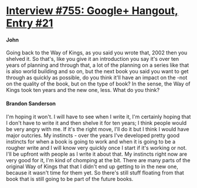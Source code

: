 # [Interview #755: Google+ Hangout, Entry #21](https://www.theoryland.com/intvmain.php?i=755#21)

#### John

Going back to the Way of Kings, as you said you wrote that, 2002 then you shelved it. So that's, like you give it an introduction you say it's over ten years of planning and through that, a lot of the planning on a series like that is also world building and so on, but the next book you said you want to get through as quickly as possible, do you think it'll have an impact on the -not on the quality of the book, but on the type of book? In the sense, the Way of Kings took ten years and the new one, less. What do you think?

#### Brandon Sanderson

I'm hoping it won't. I will have to see when I write it, I'm certainly hoping that I don't have to write it and then shelve it for ten years; I think people would be very angry with me. If it's the right move, I'll do it but I think I would have major outcries. My instincts - over the years I've developed pretty good instincts for when a book is going to work and when it is going to be a rougher write and I will know very quickly once I start if it's working or not. I'll be upfront with people as I write it about that. My instincts right now are very good for it, I'm kind of chomping at the bit. There are many parts of the original Way of Kings that that I didn't end up getting to in the new one, because it wasn't time for them yet. So there's still stuff floating from that book that is still going to be part of the future books.

